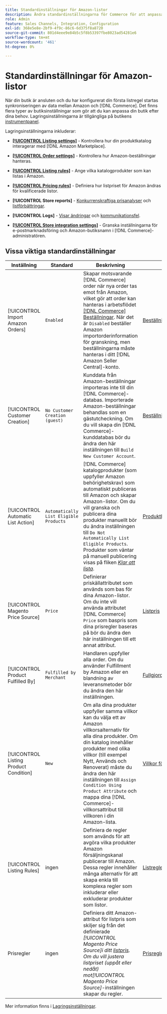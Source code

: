 ```yaml
---
title: Standardinställningar för Amazon-listor
description: Ändra standardinställningarna för Commerce för att anpassa Amazon-Sales Channelen för din butik.
role: Admin
feature: Sales Channels, Integration, Configuration
exl-id: 368e5e8e-2bf9-4f9c-86c6-6d375f8a8720
source-git-commit: 801d4eee9e84b5c5f8b53397fbe8023ad54281e6
workflow-type: tm+mt
source-wordcount: '461'
ht-degree: 0%

---
```


# Standardinställningar för Amazon-listor

När din butik är ansluten och du har konfigurerat din första listregel startas synkroniseringen av data mellan Amazon och [!DNL Commerce]. Det finns flera typer av butiksinställningar som gör att du kan anpassa din butik efter dina behov. Lagringsinställningarna är tillgängliga på butikens [instrumentpanel](./amazon-store-dashboard.md).

Lagringsinställningarna inkluderar:

- [**[!UICONTROL Listing settings]**](./listing-settings.md) - Kontrollera hur din produktkatalog interagerar med [!DNL Amazon Marketplace].

- [**[!UICONTROL Order settings]**](./order-settings.md) - Kontrollera hur Amazon-beställningar hanteras.

- [**[!UICONTROL Listing rules]**](./listing-rules.md) - Ange vilka katalogprodukter som kan listas i Amazon.

- [**[!UICONTROL Pricing rules]**](./pricing-products.md) - Definiera hur listpriset för Amazon ändras för kvalificerade listor.

- **[!UICONTROL Store reports]** - [Konkurrenskraftiga prisanalyser](./competitive-price-analysis.md) och [listförbättringar](./listing-improvements.md).

- **[!UICONTROL Logs]** - [Visar ändringar](./listing-changes-log.md) och [kommunikationsfel](./communication-errors-log.md).

- [**[!UICONTROL Store integration settings]**](./store-integration-settings.md) - Granska inställningarna för e-postmarknadsföring och Amazon-butiksnamn i [!DNL Commerce]-administratören.

## Vissa viktiga standardinställningar

| Inställning | Standard | Beskrivning | Plats |
|----------------------------------------|----------------------------------------|----------------------------------------------------------------------------------------------------------------------------------------------------------------------------------------------------------------------------------------------------------------------------------------------------------------------------------------------------------------------------------------------------------------------|-------------------------------------------------------------|
| [!UICONTROL Import Amazon Orders] | `Enabled` | Skapar motsvarande [!DNL Commerce] order när nya order tas emot från Amazon, vilket gör att order kan hanteras i arbetsflödet [[!DNL Commerce] Beställningar](https://experienceleague.adobe.com/docs/commerce-admin/stores-sales/order-management/orders/orders.html). När det är `Disabled` beställer Amazon importorderinformation för granskning, men beställningarna måste hanteras i ditt [!DNL Amazon Seller Central]-konto. | [Beställningsinställningar](./order-settings.md) |
| [!UICONTROL Customer Creation] | `No Customer Creation (guest)` | Kunddata från Amazon-beställningar importeras inte till din [!DNL Commerce]-databas. Importerade Amazon-beställningar behandlas som en gästutcheckning. Om du vill skapa din [!DNL Commerce]-kunddatabas bör du ändra den här inställningen till `Build New Customer Account`. | [Beställningsinställningar](./order-settings.md) |
| [!UICONTROL Automatic List Action] | `Automatically List Eligible Products` | [!DNL Commerce] katalogprodukter (som uppfyller Amazon behörighetskrav) som automatiskt publiceras till Amazon och skapar Amazon-listor. Om du vill granska och publicera dina produkter manuellt bör du ändra inställningen till `Do Not Automatically List Eligible Products`. Produkter som väntar på manuell publicering visas på fliken [_Klar att lista_](./ready-to-list.md). | [Produktlistningsåtgärder](./product-listing-actions.md) |
| [!UICONTROL Magento Price Source] | `Price` | Definierar priskällattributet som används som bas för dina Amazon-listor. Om du inte vill använda attributet [!DNL Commerce] `Price` som baspris som dina prisregler baseras på bör du ändra den här inställningen till ett annat attribut. | [Listpris](./listing-price.md) |
| [!UICONTROL Product Fulfilled By] | `Fulfilled by Merchant` | Handlaren uppfyller alla order. Om du använder Fulfillment by Amazon eller en blandning av leveransmetoder bör du ändra den här inställningen. | [Fullgjord av](./listing-price.md) |
| [!UICONTROL Listing Product Condition] | `New` | Om alla dina produkter uppfyller samma villkor kan du välja ett av Amazon villkorsalternativ för alla dina produkter. Om din katalog innehåller produkter med olika villkor (till exempel Nytt, Används och Renoverat) måste du ändra den här inställningen till `Assign Condition Using Product Attribute` och mappa dina [!DNL Commerce]-villkorsattribut till villkoren i din Amazon-lista. | [Villkor för produktlista](./product-listing-condition.md) |
| [!UICONTROL Listing Rules] | ingen | Definiera de regler som används för att avgöra vilka produkter Amazon försäljningskanal publicerar till Amazon. Dessa regler innehåller många alternativ för att skapa enkla till komplexa regler som inkluderar eller exkluderar produkter som listor. | [Listregler](./listing-rules.md) |
| Prisregler | ingen | Definiera ditt Amazon-attribut för listpris som skiljer sig från det definierade _[!UICONTROL Magento Price Source]_i ditt [listpris](./listing-price.md). Om du vill justera listpriset (uppåt eller nedåt) mot_[!UICONTROL Magento Price Source]_-inställningen skapar du regler. | [Prisregler](./pricing-products.md) |

Mer information finns i [Lagringsinställningar](./ob-store-review.md).

